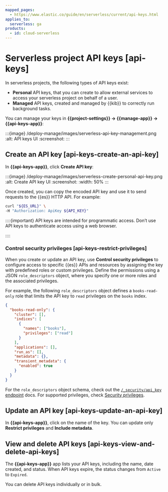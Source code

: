 ```yaml
---
mapped_pages:
  - https://www.elastic.co/guide/en/serverless/current/api-keys.html
applies_to:
  serverless: ga
products:
  - id: cloud-serverless
---
```


# Serverless project API keys [api-keys]

In serverless projects, the following types of API keys exist:

- **Personal** API keys, that you can create to allow external services to access your serverless project on behalf of a user.
- **Managed** API keys, created and managed by {{kib}} to correctly run background tasks.

You can manage your keys in **{{project-settings}} → {{manage-app}} → {{api-keys-app}}**:

:::{image} /deploy-manage/images/serverless-api-key-management.png
:alt: API keys UI
:screenshot:
:::


## Create an API key [api-keys-create-an-api-key]

In **{{api-keys-app}}**, click **Create API key**:

:::{image} /deploy-manage/images/serverless-create-personal-api-key.png
:alt: Create API key UI
:screenshot:
:width: 50%
:::

Once created, you can copy the encoded API key and use it to send requests to the {{es}} HTTP API. For example:

```bash
curl "${ES_URL}" \
-H "Authorization: ApiKey ${API_KEY}"
```

::::{important}
API keys are intended for programmatic access. Don’t use API keys to authenticate access using a web browser.

::::



### Control security privileges [api-keys-restrict-privileges]

When you create or update an API key, use **Control security privileges** to configure access to specific {{es}} APIs and resources by assigning the key with predefined roles or custom privileges. Define the permissions using a JSON `role_descriptors` object, where you specify one or more roles and the associated privileges.

For example, the following `role_descriptors` object defines a `books-read-only` role that limits the API key to `read` privileges on the `books` index.

```json
{
  "books-read-only": {
    "cluster": [],
    "indices": [
      {
        "names": ["books"],
        "privileges": ["read"]
      }
    ],
    "applications": [],
    "run_as": [],
    "metadata": {},
    "transient_metadata": {
      "enabled": true
    }
  }
}
```

For the `role_descriptors` object schema, check out the [`/_security/api_key` endpoint](https://www.elastic.co/docs/api/doc/elasticsearch-serverless/operation/operation-security-create-api-key) docs. For supported privileges, check [Security privileges](/deploy-manage/users-roles/cluster-or-deployment-auth/elasticsearch-privileges.md#privileges-list-indices).


## Update an API key [api-keys-update-an-api-key]

In **{{api-keys-app}}**, click on the name of the key. You can update only **Restrict privileges** and **Include metadata**.


## View and delete API keys [api-keys-view-and-delete-api-keys]

The **{{api-keys-app}}** app lists your API keys, including the name, date created, and status. When API keys expire, the status changes from `Active` to `Expired`.

You can delete API keys individually or in bulk.
